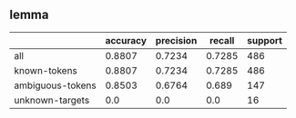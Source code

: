 
## lemma

|                  | accuracy | precision | recall | support |
|------------------|----------|-----------|--------|---------|
| all              | 0.8807   | 0.7234    | 0.7285 | 486     |
| known-tokens     | 0.8807   | 0.7234    | 0.7285 | 486     |
| ambiguous-tokens | 0.8503   | 0.6764    | 0.689  | 147     |
| unknown-targets  | 0.0      | 0.0       | 0.0    | 16      |

